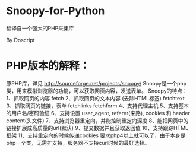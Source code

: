 # Snoopy-for-Python
翻译自一个强大的PHP采集库

By Doscript


# PHP版本的解释：

原PHP库，详见
http://sourceforge.net/projects/snoopy/
Snoopy是一个php类，用来模拟浏览器的功能，可以获取网页内容，发送表单。
Snoopy的特点：
1、抓取网页的内容 fetch
2、抓取网页的文本内容 (去除HTML标签) fetchtext
3、抓取网页的链接，表单 fetchlinks fetchform
4、支持代理主机
5、支持基本的用户名/密码验证
6、支持设置 user_agent, referer(来路), cookies 和 header content(头文件)
7、支持浏览器重定向，并能控制重定向深度
8、能把网页中的链接扩展成高质量的url(默认)
9、提交数据并且获取返回值
10、支持跟踪HTML框架
11、支持重定向的时候传递cookies
要求php4以上就可以了，由于本身是php一个类，无需扩支持，服务器不支持curl时候的最好选择。
